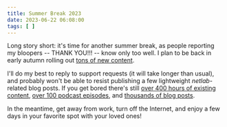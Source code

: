 ```yaml
---
title: Summer Break 2023
date: 2023-06-22 06:08:00
tags: [ ]
---
```

Long story short: it's time for another summer break, as people reporting my bloopers -- THANK YOU!!! -- know only too well. I plan to be back in early autumn rolling out [tons of new content](https://www.ipspace.net/Webinars/Sessions). 

I'll do my best to reply to support requests (it will take longer than usual), and probably won't be able to resist publishing a few lightweight _netlab_-related blog posts. If you get bored there's still [over 400 hours of existing content](https://www.ipspace.net/Subscription/Individual), [over 100 podcast episodes](https://www.ipspace.net/Podcast/Software_Gone_Wild/), and [thousands of blog posts](https://blog.ipspace.net/).

In the meantime, get away from work, turn off the Internet, and enjoy a few days in your favorite spot with your loved ones!
